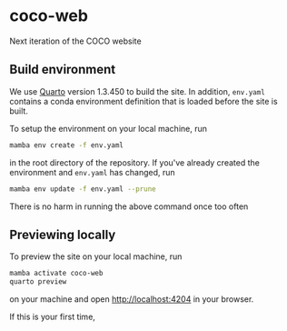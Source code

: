# coco-web

Next iteration of the COCO website

## Build environment

We use [Quarto](https://quarto.org) version 1.3.450 to build the site. 
In addition, `env.yaml` contains a conda environment definition that is loaded before the site is built.

To setup the environment on your local machine, run

```sh
mamba env create -f env.yaml
```

in the root directory of the repository. 
If you've already created the environment and `env.yaml` has changed, run

```sh
mamba env update -f env.yaml --prune
```

There is no harm in running the above command once too often

## Previewing locally

To preview the site on your local machine, run

```sh
mamba activate coco-web
quarto preview
```

on your machine and open [http://localhost:4204](http://localhost:4204) in your browser.

If this is your first time, 



